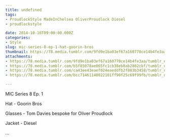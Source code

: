 ```yaml
---
title: undefined
tags:
- ProudlockStyle MadeInChelsea OliverProudlock Diesel
- proudlockstyle

date: 2014-10-16T09:00:00.000Z
categories:
- Style
slug: mic-series-8-ep-1-hat-goorin-bros
thumbnail: https://78.media.tumblr.com/9fd9e1ba03ef67a160770ce14b4fe3aa/tumblr_ndiccdOJtq1rhrm24o1_1280.jpg
attachments:
- https://78.media.tumblr.com/9fd9e1ba03ef67a160770ce14b4fe3aa/tumblr_ndiccdOJtq1rhrm24o1_1280.jpg
- https://78.media.tumblr.com/b5f85078ae065fc1cb38eb8ab2802cbf/tumblr_ndiccdOJtq1rhrm24o4_1280.jpg
- https://78.media.tumblr.com/ca43ee43eaef024eaeddfb2f883b3458/tumblr_ndiccdOJtq1rhrm24o2_1280.jpg
- https://78.media.tumblr.com/bcc71461148022101ff90f25c69f99fb/tumblr_ndiccdOJtq1rhrm24o3_1280.jpg

---
```


MIC Series 8 Ep. 1 

  Hat - Goorin Bros 

  Glasses - Tom Davies bespoke for Oliver Proudlock 

  Jacket - Diesel 

 ...
